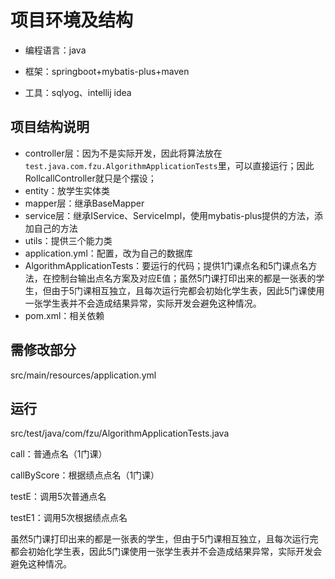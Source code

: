 # 项目环境及结构

- 编程语言：java

- 框架：springboot+mybatis-plus+maven

- 工具：sqlyog、intellij idea

## 项目结构说明

- controller层：因为不是实际开发，因此将算法放在`test.java.com.fzu.AlgorithmApplicationTests`里，可以直接运行；因此RollcallController就只是个摆设；
- entity：放学生实体类
- mapper层：继承BaseMapper
- service层：继承IService、ServiceImpl，使用mybatis-plus提供的方法，添加自己的方法
- utils：提供三个能力类
- application.yml：配置，改为自己的数据库
- AlgorithmApplicationTests：要运行的代码；提供1门课点名和5门课点名方法，在控制台输出点名方案及对应E值；虽然5门课打印出来的都是一张表的学生，但由于5门课相互独立，且每次运行完都会初始化学生表，因此5门课使用一张学生表并不会造成结果异常，实际开发会避免这种情况。
- pom.xml：相关依赖

## 需修改部分

src/main/resources/application.yml

## 运行

src/test/java/com/fzu/AlgorithmApplicationTests.java

call：普通点名（1门课）

callByScore：根据绩点点名（1门课）

testE：调用5次普通点名

testE1：调用5次根据绩点点名

虽然5门课打印出来的都是一张表的学生，但由于5门课相互独立，且每次运行完都会初始化学生表，因此5门课使用一张学生表并不会造成结果异常，实际开发会避免这种情况。